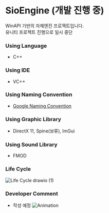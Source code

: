 # SioEngine (개발 진행 중)
WinAPI 기반의 자체엔진 프로젝트입니다.
<br>
유니티 프로젝트 진행으로 일시 중단

### Using Language
* C++

### Using IDE
* VC++

### Using Naming Convention
* [Google Naming Convention](https://google.github.io/styleguide/cppguide.html#General_Naming_Rules)

### Using Graphic Library
* DirectX 11, Spine(보류), ImGui

### Using Sound Library
* FMOD

### Life Cycle
![Life Cycle drawio (1)](https://user-images.githubusercontent.com/38973547/206721528-f65760ad-8d38-459d-8a3e-d63f1dcae06d.png)

### Developer Comment
* 작성 예정
![Animation](https://user-images.githubusercontent.com/38973547/212535948-67010205-6edd-4f72-bb85-eb2ed1f9a024.gif)

